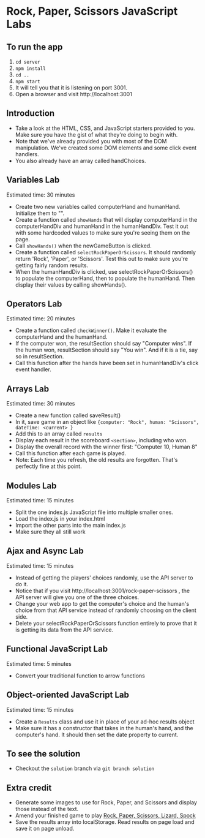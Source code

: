 # Rock, Paper, Scissors JavaScript Labs

## To run the app
1. `cd server`
2. `npm install`
3. `cd ..`
4. `npm start`
5. It will tell you that it is listening on port 3001.
6. Open a browser and visit http://localhost:3001

## Introduction
- Take a look at the HTML, CSS, and JavaScript starters provided to you. Make sure you have the gist of what they're doing to begin with.
- Note that we've already provided you with most of the DOM manipulation. We've created some DOM elements and some click event handlers.
- You also already have an array called handChoices.

## Variables Lab
Estimated time: 30 minutes
- Create two new variables called computerHand and humanHand. Initialize them to "".
- Create a function called `showHands` that will display computerHand in the computerHandDiv and humanHand in the humanHandDiv. Test it out with some hardcoded values to make sure you're seeing them on the page.
- Call `showHands()` when the newGameButton is clicked.
- Create a function called `selectRockPaperOrScissors`. It should randomly return 'Rock', 'Paper', or 'Scissors'. Test this out to make sure you're getting fairly random results.
- When the humanHandDiv is clicked, use selectRockPaperOrScissors() to populate the computerHand, then to populate the humanHand. Then display their values by calling showHands().

## Operators Lab
Estimated time: 20 minutes
- Create a function called `checkWinner()`. Make it evaluate the computerHand and the humanHand.
- If the computer won, the resultSection should say "Computer wins". If the human won, resultSection should say "You win". And if it is a tie, say so in resultSection.
- Call this function after the hands have been set in humanHandDiv's click event handler.

## Arrays Lab
Estimated time: 30 minutes
- Create a new function called saveResult()
- In it, save game in an object like `{computer: "Rock", human: "Scissors", dateTime: <current> }`
- Add this to an array called `results`
- Display each result in the scoreboard `<section>`, including who won.
- Display the overall record with the winner first: "Computer 10, Human 8"
- Call this function after each game is played.
- Note: Each time you refresh, the old results are forgotten. That's perfectly fine at this point.

## Modules Lab
Estimated time: 15 minutes
- Split the one index.js JavaScript file into multiple smaller ones.
- Load the index.js in your index.html
- Import the other parts into the main index.js
- Make sure they all still work

## Ajax and Async Lab
Estimated time: 15 minutes
- Instead of getting the players' choices randomly, use the API server to do it.
- Notice that if you visit http://localhost:3001/rock-paper-scissors , the API server will give you one of the three choices.
- Change your web app to get the computer's choice and the human's choice from that API service instead of randomly choosing on the client side.
- Delete your selectRockPaperOrScissors function entirely to prove that it is getting its data from the API service.

## Functional JavaScript Lab
Estimated time: 5 minutes
- Convert your traditional function to arrow functions

## Object-oriented JavaScript Lab
Estimated time: 15 minutes
- Create a `Results` class and use it in place of your ad-hoc results object
- Make sure it has a constructor that takes in the human's hand, and the computer's hand. It should then set the date property to current.

## To see the solution
- Checkout the `solution` branch via `git branch solution`

## Extra credit
- Generate some images to use for Rock, Paper, and Scissors and display those instead of the text.
- Amend your finished game to play [Rock, Paper, Scissors, Lizard, Spock](https://bigbangtheory.fandom.com/wiki/Rock,_Paper,_Scissors,_Lizard,_Spock)
- Save the results array into localStorage. Read results on page load and save it on page unload.

